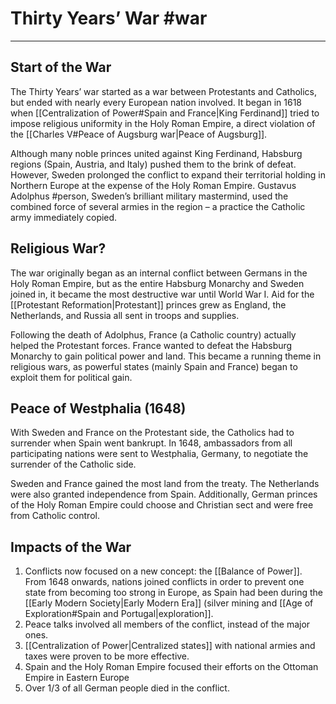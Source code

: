 # Thirty Years’ War #war
---

## Start of the War
The Thirty Years’ war started as a war between Protestants and Catholics, but ended with nearly every European nation involved. It began in 1618 when [[Centralization of Power#Spain and France|King Ferdinand]] tried to impose religious uniformity in the Holy Roman Empire, a direct violation of the [[Charles V#Peace of Augsburg war|Peace of Augsburg]].

Although many noble princes united against King Ferdinand, Habsburg regions (Spain, Austria, and Italy) pushed them to the brink of defeat. However, Sweden prolonged the conflict to expand their territorial holding in Northern Europe at the expense of the Holy Roman Empire. Gustavus Adolphus #person, Sweden’s brilliant military mastermind, used the combined force of several armies in the region – a practice the Catholic army immediately copied.

## Religious War?
The war originally began as an internal conflict between Germans in the Holy Roman Empire, but as the entire Habsburg Monarchy and Sweden joined in, it became the most destructive war until World War I. Aid for the [[Protestant Reformation|Protestant]] princes grew as England, the Netherlands, and Russia all sent in troops and supplies.

Following the death of Adolphus, France (a Catholic country) actually helped the Protestant forces. France wanted to defeat the Habsburg Monarchy to gain political power and land. This became a running theme in religious wars, as powerful states (mainly Spain and France) began to exploit them for political gain.

## Peace of Westphalia (1648)
With Sweden and France on the Protestant side, the Catholics had to surrender when Spain went bankrupt. In 1648, ambassadors from all participating nations were sent to Westphalia, Germany, to negotiate the surrender of the Catholic side.

Sweden and France gained the most land from the treaty. The Netherlands were also granted independence from Spain. Additionally, German princes of the Holy Roman Empire could choose and Christian sect and were free from Catholic control.

## Impacts of the War
1. Conflicts now focused on a new concept: the [[Balance of Power]]. From 1648 onwards, nations joined conflicts in order to prevent one state from becoming too strong in Europe, as Spain had been during the [[Early Modern Society|Early Modern Era]] (silver mining and [[Age of Exploration#Spain and Portugal|exploration]].
2. Peace talks involved all members of the conflict, instead of the major ones.
3. [[Centralization of Power|Centralized states]] with national armies and taxes were proven to be more effective.
4. Spain and the Holy Roman Empire focused their efforts on the Ottoman Empire in Eastern Europe
5. Over 1/3 of all German people died in the conflict.